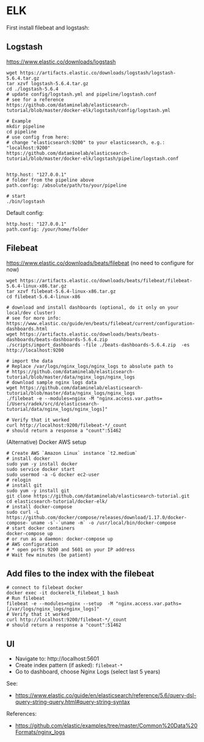 # ELK

First install filebeat and logstash:

## Logstash
https://www.elastic.co/downloads/logstash
```
wget https://artifacts.elastic.co/downloads/logstash/logstash-5.6.4.tar.gz
tar xzvf logstash-5.6.4.tar.gz
cd ./logstash-5.6.4
# update config/logstash.yml and pipeline/logstash.conf
# see for a reference
https://github.com/dataminelab/elasticsearch-tutorial/blob/master/docker-elk/logstash/config/logstash.yml

# Example
mkdir pipeline
cd pipeline
# use config from here:
# change "elasticsearch:9200" to your elasticsearch, e.g.: "localhost:9200"
https://github.com/dataminelab/elasticsearch-tutorial/blob/master/docker-elk/logstash/pipeline/logstash.conf


http.host: "127.0.0.1"
# folder from the pipeline above
path.config: /absolute/path/to/your/pipeline

# start
./bin/logstash
```

Default config:
```
http.host: "127.0.0.1"
path.config: /your/home/folder
```

## Filebeat
https://www.elastic.co/downloads/beats/filebeat
(no need to configure for now)

```
wget https://artifacts.elastic.co/downloads/beats/filebeat/filebeat-5.6.4-linux-x86.tar.gz
tar xzvf filebeat-5.6.4-linux-x86.tar.gz
cd filebeat-5.6.4-linux-x86

# download and install dashboards (optional, do it only on your local/dev cluster)
# see for more info: https://www.elastic.co/guide/en/beats/filebeat/current/configuration-dashboards.html
wget https://artifacts.elastic.co/downloads/beats/beats-dashboards/beats-dashboards-5.6.4.zip
./scripts/import_dashboards -file ./beats-dashboards-5.6.4.zip  -es http://localhost:9200

# import the data
# Replace /var/logs/nginx_logs/nginx_logs to absolute path to
# https://github.com/dataminelab/elasticsearch-tutorial/blob/master/data/nginx_logs/nginx_logs
# download sample nginx logs data
wget https://github.com/dataminelab/elasticsearch-tutorial/blob/master/data/nginx_logs/nginx_logs
./filebeat -e --modules=nginx -M "nginx.access.var.paths=[/Users/radek/src/d/elasticsearch-tutorial/data/nginx_logs/nginx_logs]"

# Verify that it worked
curl http://localhost:9200/filebeat-*/_count
# should return a response a "count":51462
```

(Alternative) Docker AWS setup
```
# Create AWS `Amazon Linux` instance `t2.medium`
# install docker
sudo yum -y install docker
sudo service docker start
sudo usermod -a -G docker ec2-user
# relogin
# install git
sudo yum -y install git
git clone https://github.com/dataminelab/elasticsearch-tutorial.git
cd elasticsearch-tutorial/docker-elk/
# install docker-compose
sudo curl -L https://github.com/docker/compose/releases/download/1.17.0/docker-compose-`uname -s`-`uname -m` -o /usr/local/bin/docker-compose
# start docker containers
docker-compose up
# or run as a daemon: docker-compose up
# AWS configuration
# * open ports 9200 and 5601 on your IP address
# Wait few minutes (be patient)
```

## Add files to the index with the filebeat
```
# connect to filebeat docker
docker exec -it dockerelk_filebeat_1 bash
# Run filebeat
filebeat -e --modules=nginx --setup  -M "nginx.access.var.paths=[/var/logs/nginx_logs/nginx_logs]"
# Verify that it worked
curl http://localhost:9200/filebeat-*/_count
# should return a response a "count":51462
```

## UI

* Navigate to: http://localhost:5601
* Create index pattern (if asked): `filebeat-*`
* Go to dashboard, choose Nginx Logs (select last 5 years)

See:
* https://www.elastic.co/guide/en/elasticsearch/reference/5.6/query-dsl-query-string-query.html#query-string-syntax

References:
* https://github.com/elastic/examples/tree/master/Common%20Data%20Formats/nginx_logs